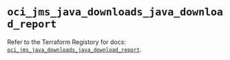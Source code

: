# `oci_jms_java_downloads_java_download_report`

Refer to the Terraform Registory for docs: [`oci_jms_java_downloads_java_download_report`](https://registry.terraform.io/providers/oracle/oci/6.18.0/docs/resources/jms_java_downloads_java_download_report).
